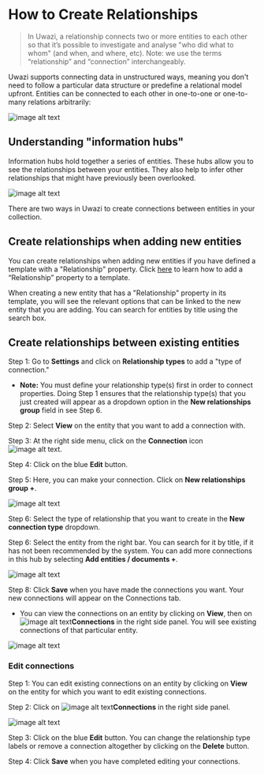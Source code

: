 # How to Create Relationships

> In Uwazi, a relationship connects two or more entities to each other so that it’s possible to investigate and analyse "who did what to whom" (and when, and where, etc). Note: we use the terms “relationship” and “connection” interchangeably.

Uwazi supports connecting data in unstructured ways, meaning you don't need to follow a particular data structure or predefine a relational model upfront. Entities can be connected to each other in one-to-one or one-to-many relations arbitrarily:

![image alt text](images/image_57.png)

## Understanding "information hubs"

Information hubs hold together a series of entities. These hubs allow you to see the relationships between your entities. They also help to infer other relationships that might have previously been overlooked.

![image alt text](images/image_58.png)

There are two ways in Uwazi to create connections between entities in your collection.

## Create relationships when adding new entities

You can create relationships when adding new entities if you have defined a template with a "Relationship" property. Click [here](#bookmark=id.u42q2wwp7f4d) to learn how to add a “Relationship” property to a template.

When creating a new entity that has a "Relationship" property in its template, you will see the relevant options that can be linked to the new entity that you are adding. You can search for entities by title using the search box.

## Create relationships between existing entities

Step 1: Go to **Settings** and click on **Relationship types** to add a "type of connection."

- **Note:** You must define your relationship type(s) first in order to connect properties. Doing Step 1 ensures that the relationship type(s) that you just created will appear as a dropdown option in the **New relationships group** field in see Step 6.

Step 2: Select **View** on the entity that you want to add a connection with.

Step 3: At the right side menu, click on the **Connection** icon ![image alt text](images/image_59.png).

Step 4: Click on the blue **Edit** button.

Step 5: Here, you can make your connection. Click on **New relationships group +**.

![image alt text](images/image_60.png)

Step 6: Select the type of relationship that you want to create in the **New connection type** dropdown.

Step 6: Select the entity from the right bar. You can search for it by title, if it has not been recommended by the system. You can add more connections in this hub by selecting **Add entities / documents +**.

![image alt text](images/image_61.png)

Step 8: Click **Save** when you have made the connections you want. Your new connections will appear on the Connections tab.

- You can view the connections on an entity by clicking on **View**, then on ![image alt text](images/image_62.png)**Connections** in the right side panel. You will see existing connections of that particular entity.

![image alt text](images/image_63.png)

### Edit connections

Step 1: You can edit existing connections on an entity by clicking on **View** on the entity for which you want to edit existing connections.

Step 2: Click on ![image alt text](images/image_64.png)**Connections** in the right side panel.

![image alt text](images/image_65.png)

Step 3: Click on the blue **Edit** button. You can change the relationship type labels or remove a connection altogether by clicking on the **Delete** button.

Step 4: Click **Save** when you have completed editing your connections.
